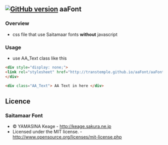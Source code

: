 [![GitHub version](https://badge.fury.io/gh/transtemple%2Faafont.svg)](https://badge.fury.io/gh/transtemple%2Faafont)
 aaFont
-------------------
### Overview

 * css file that use Saitamaar fonts **without** javascript

### Usage

 * use AA_Text class like this
 
```html
<div style="display: none;">
<link rel="stylesheet" href="http://transtemple.github.io/aaFont/aaFont.css" type="text/css" charset="utf-8" />
</div>

<div class="AA_Text"> AA Text in here </div>
```

 Licence
---------------------

### Saitamaar Font

* &copy; YAMASINA Keage - http://keage.sakura.ne.jp
* Licensed under the MIT license. - http://www.opensource.org/licenses/mit-license.php
